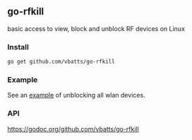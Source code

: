 ## go-rfkill

basic access to view, block and unblock RF devices on Linux

### Install

```bash
go get github.com/vbatts/go-rfkill
```

### Example

See an [example](./example.go) of unblocking all wlan devices.

### API

https://godoc.org/github.com/vbatts/go-rfkill


